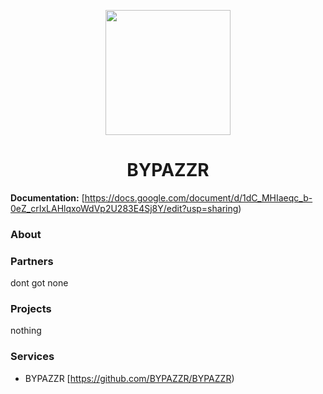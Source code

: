 <p align="center">
<kbd>
<img width="200px" src="https://avatars.githubusercontent.com/u/189370218">
</kbd>
</p>

<h1 align="center">BYPAZZR</h1>

**Documentation:** [https://docs.google.com/document/d/1dC_MHIaeqc_b-0eZ_crIxLAHlqxoWdVp2U283E4Sj8Y/edit?usp=sharing)

### About


### Partners

dont got none

### Projects

nothing


### Services
- BYPAZZR
  [https://github.com/BYPAZZR/BYPAZZR)
